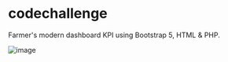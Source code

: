 # codechallenge
Farmer's modern dashboard KPI using Bootstrap 5, HTML &amp; PHP.

![image](https://user-images.githubusercontent.com/113293972/223700722-dbfd5266-7c6d-48dc-b9bb-50a24f252b0f.png)

